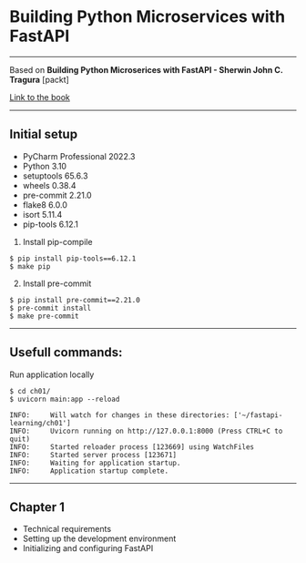 # Building Python Microservices with FastAPI
***
Based on **Building Python Microserices with FastAPI - Sherwin John C. Tragura** [packt]

[Link to the book](https://www.packtpub.com/product/building-python-microservices-with-fastapi/9781803245966)

***
## Initial setup
- PyCharm Professional 2022.3
- Python 3.10
- setuptools 65.6.3
- wheels 0.38.4
- pre-commit 2.21.0
- flake8 6.0.0
- isort 5.11.4
- pip-tools 6.12.1

1. Install pip-compile
```shell
$ pip install pip-tools==6.12.1
$ make pip
```
2. Install pre-commit
```shell
$ pip install pre-commit==2.21.0
$ pre-commit install
$ make pre-commit
```
***
## Usefull commands:
Run application locally
```shell
$ cd ch01/
$ uvicorn main:app --reload

INFO:     Will watch for changes in these directories: ['~/fastapi-learning/ch01']
INFO:     Uvicorn running on http://127.0.0.1:8000 (Press CTRL+C to quit)
INFO:     Started reloader process [123669] using WatchFiles
INFO:     Started server process [123671]
INFO:     Waiting for application startup.
INFO:     Application startup complete.
```
***

## Chapter 1
- Technical requirements
- Setting up the development environment
- Initializing and configuring FastAPI
